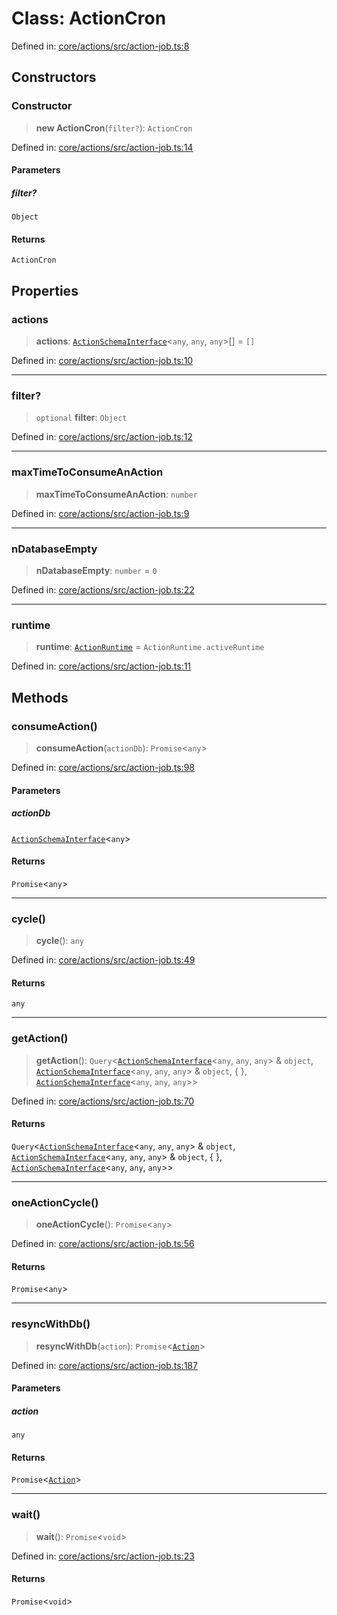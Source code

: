 # Class: ActionCron

Defined in: [core/actions/src/action-job.ts:8](https://github.com/LaWebcapsule/orbits/blob/6d5fcb96a52f50e33dec256b205946535214bcf9/core/actions/src/action-job.ts#L8)

## Constructors

### Constructor

> **new ActionCron**(`filter?`): `ActionCron`

Defined in: [core/actions/src/action-job.ts:14](https://github.com/LaWebcapsule/orbits/blob/6d5fcb96a52f50e33dec256b205946535214bcf9/core/actions/src/action-job.ts#L14)

#### Parameters

##### filter?

`Object`

#### Returns

`ActionCron`

## Properties

### actions

> **actions**: [`ActionSchemaInterface`](../interfaces/ActionSchemaInterface.md)\<`any`, `any`, `any`\>[] = `[]`

Defined in: [core/actions/src/action-job.ts:10](https://github.com/LaWebcapsule/orbits/blob/6d5fcb96a52f50e33dec256b205946535214bcf9/core/actions/src/action-job.ts#L10)

***

### filter?

> `optional` **filter**: `Object`

Defined in: [core/actions/src/action-job.ts:12](https://github.com/LaWebcapsule/orbits/blob/6d5fcb96a52f50e33dec256b205946535214bcf9/core/actions/src/action-job.ts#L12)

***

### maxTimeToConsumeAnAction

> **maxTimeToConsumeAnAction**: `number`

Defined in: [core/actions/src/action-job.ts:9](https://github.com/LaWebcapsule/orbits/blob/6d5fcb96a52f50e33dec256b205946535214bcf9/core/actions/src/action-job.ts#L9)

***

### nDatabaseEmpty

> **nDatabaseEmpty**: `number` = `0`

Defined in: [core/actions/src/action-job.ts:22](https://github.com/LaWebcapsule/orbits/blob/6d5fcb96a52f50e33dec256b205946535214bcf9/core/actions/src/action-job.ts#L22)

***

### runtime

> **runtime**: [`ActionRuntime`](ActionRuntime.md) = `ActionRuntime.activeRuntime`

Defined in: [core/actions/src/action-job.ts:11](https://github.com/LaWebcapsule/orbits/blob/6d5fcb96a52f50e33dec256b205946535214bcf9/core/actions/src/action-job.ts#L11)

## Methods

### consumeAction()

> **consumeAction**(`actionDb`): `Promise`\<`any`\>

Defined in: [core/actions/src/action-job.ts:98](https://github.com/LaWebcapsule/orbits/blob/6d5fcb96a52f50e33dec256b205946535214bcf9/core/actions/src/action-job.ts#L98)

#### Parameters

##### actionDb

[`ActionSchemaInterface`](../interfaces/ActionSchemaInterface.md)\<`any`\>

#### Returns

`Promise`\<`any`\>

***

### cycle()

> **cycle**(): `any`

Defined in: [core/actions/src/action-job.ts:49](https://github.com/LaWebcapsule/orbits/blob/6d5fcb96a52f50e33dec256b205946535214bcf9/core/actions/src/action-job.ts#L49)

#### Returns

`any`

***

### getAction()

> **getAction**(): `Query`\<[`ActionSchemaInterface`](../interfaces/ActionSchemaInterface.md)\<`any`, `any`, `any`\> & `object`, [`ActionSchemaInterface`](../interfaces/ActionSchemaInterface.md)\<`any`, `any`, `any`\> & `object`, \{ \}, [`ActionSchemaInterface`](../interfaces/ActionSchemaInterface.md)\<`any`, `any`, `any`\>\>

Defined in: [core/actions/src/action-job.ts:70](https://github.com/LaWebcapsule/orbits/blob/6d5fcb96a52f50e33dec256b205946535214bcf9/core/actions/src/action-job.ts#L70)

#### Returns

`Query`\<[`ActionSchemaInterface`](../interfaces/ActionSchemaInterface.md)\<`any`, `any`, `any`\> & `object`, [`ActionSchemaInterface`](../interfaces/ActionSchemaInterface.md)\<`any`, `any`, `any`\> & `object`, \{ \}, [`ActionSchemaInterface`](../interfaces/ActionSchemaInterface.md)\<`any`, `any`, `any`\>\>

***

### oneActionCycle()

> **oneActionCycle**(): `Promise`\<`any`\>

Defined in: [core/actions/src/action-job.ts:56](https://github.com/LaWebcapsule/orbits/blob/6d5fcb96a52f50e33dec256b205946535214bcf9/core/actions/src/action-job.ts#L56)

#### Returns

`Promise`\<`any`\>

***

### resyncWithDb()

> **resyncWithDb**(`action`): `Promise`\<[`Action`](Action.md)\>

Defined in: [core/actions/src/action-job.ts:187](https://github.com/LaWebcapsule/orbits/blob/6d5fcb96a52f50e33dec256b205946535214bcf9/core/actions/src/action-job.ts#L187)

#### Parameters

##### action

`any`

#### Returns

`Promise`\<[`Action`](Action.md)\>

***

### wait()

> **wait**(): `Promise`\<`void`\>

Defined in: [core/actions/src/action-job.ts:23](https://github.com/LaWebcapsule/orbits/blob/6d5fcb96a52f50e33dec256b205946535214bcf9/core/actions/src/action-job.ts#L23)

#### Returns

`Promise`\<`void`\>
